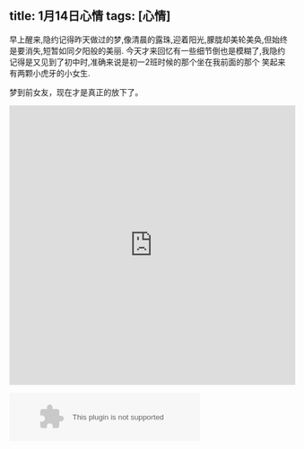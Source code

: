 title: 1月14日心情
tags: [心情]
---

早上醒来,隐约记得昨天做过的梦,像清晨的露珠,迎着阳光,朦胧却美轮美奂,但始终是要消失,短暂如同夕阳般的美丽.
今天才来回忆有一些细节倒也是模糊了,我隐约记得是又见到了初中时,准确来说是初一2班时候的那个坐在我前面的那个
笑起来有两颗小虎牙的小女生.
<!-- more -->
梦到前女友，现在才是真正的放下了。

<iframe height=498 width=510 src="http://player.youku.com/embed/XODE3NzY2Njky" frameborder=0 allowfullscreen></iframe>

<embed src="http://music.163.com/style/swf/widget.swf?sid=29713754&type=2&auto=1&width=320&height=66" width="340" height="86"  allowNetworking="all"></embed>

